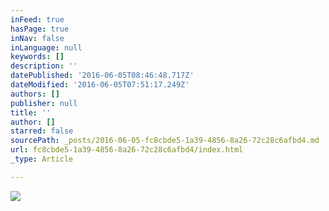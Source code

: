 ```yaml
---
inFeed: true
hasPage: true
inNav: false
inLanguage: null
keywords: []
description: ''
datePublished: '2016-06-05T08:46:48.717Z'
dateModified: '2016-06-05T07:51:17.249Z'
authors: []
publisher: null
title: ''
author: []
starred: false
sourcePath: _posts/2016-06-05-fc8cbde5-1a39-4856-8a26-72c28c6afbd4.md
url: fc8cbde5-1a39-4856-8a26-72c28c6afbd4/index.html
_type: Article

---
```

![](https://the-grid-user-content.s3-us-west-2.amazonaws.com/069b87f8-4df2-4b4e-8032-e6182fc9801e.jpg)
